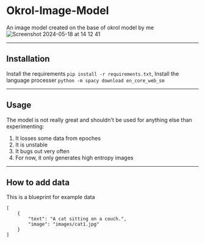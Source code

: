 # Okrol-Image-Model
An image model created on the base of okrol model by me
<br>
![Screenshot 2024-05-18 at 14 12 41](https://github.com/Okerew/okral-image-model/assets/93822247/b5d8b71f-feea-4337-9fce-4a4278ea151b)
______________________
Installation
------------------
Install the requirements `pip install -r requirements.txt`, 
Install the language processer `python -m spacy download en_core_web_sm`
______________
Usage
-------------------
The model is not really great and shouldn't be used for anything else than experimenting:
1. It losses some data from epoches
2. It is unstable
3. It bugs out very often
4. For now, it only generates high entropy images
_____________________
How to add data
-------------------
This is a blueprint for example data
```
[
    {
        "text": "A cat sitting on a couch.",
        "image": "images/cat1.jpg"
    }
]

```
